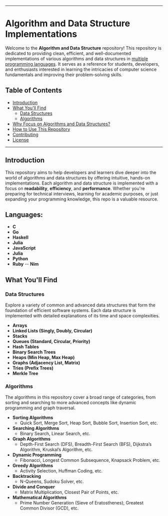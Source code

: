 
---

# Algorithm and Data Structure Implementations

Welcome to the **Algorithm and Data Structure** repository! This repository is dedicated to providing clean, efficient, and well-documented implementations of various algorithms and data structures in [multiple programming languages](#languages). It serves as a reference for students, developers, and enthusiasts interested in learning the intricacies of computer science fundamentals and improving their problem-solving skills.

## Table of Contents

- [Introduction](#introduction)
- [What You'll Find](#what-youll-find)
  - [Data Structures](#data-structures)
  - [Algorithms](#algorithms)
- [Why Focus on Algorithms and Data Structures?](#why-focus-on-algorithms-and-data-structures)
- [How to Use This Repository](#how-to-use-this-repository)
- [Contributing](#contributing)
- [License](#license)

---

## Introduction

This repository aims to help developers and learners dive deeper into the world of algorithms and data structures by offering intuitive, hands-on implementations. Each algorithm and data structure is implemented with a focus on **readability**, **efficiency**, and **performance**. Whether you're preparing for technical interviews, learning for academic purposes, or just expanding your programming knowledge, this repo is a valuable resource.

## Languages: 

- **C**
- **Go**
- **Haskell**
- **Julia**
- **JavaScript**
- **Julia**
- **Python**
- **Ruby**
-- **Nim**

## What You'll Find

### Data Structures

Explore a variety of common and advanced data structures that form the foundation of efficient software systems. Each data structure is implemented with detailed explanations of its time and space complexities.

- **Arrays**
- **Linked Lists (Singly, Doubly, Circular)**
- **Stacks**
- **Queues (Standard, Circular, Priority)**
- **Hash Tables**
- **Binary Search Trees**
- **Heaps (Min Heap, Max Heap)**
- **Graphs (Adjacency List, Matrix)**
- **Tries (Prefix Trees)**
- **Merkle Tree**

### Algorithms

The algorithms in this repository cover a broad range of categories, from sorting and searching to more advanced concepts like dynamic programming and graph traversal.

- **Sorting Algorithms**
  - Quick Sort, Merge Sort, Heap Sort, Bubble Sort, Insertion Sort, etc.
- **Searching Algorithms**
  - Binary Search, Linear Search, etc.
- **Graph Algorithms**
  - Depth-First Search (DFS), Breadth-First Search (BFS), Dijkstra’s Algorithm, Kruskal’s Algorithm, etc.
- **Dynamic Programming**
  - Fibonacci, Longest Common Subsequence, Knapsack Problem, etc.
- **Greedy Algorithms**
  - Activity Selection, Huffman Coding, etc.
- **Backtracking**
  - N-Queens, Sudoku Solver, etc.
- **Divide and Conquer**
  - Matrix Multiplication, Closest Pair of Points, etc.
- **Mathematical Algorithms**
  - Prime Number Generation (Sieve of Eratosthenes), Greatest Common Divisor (GCD), etc.
